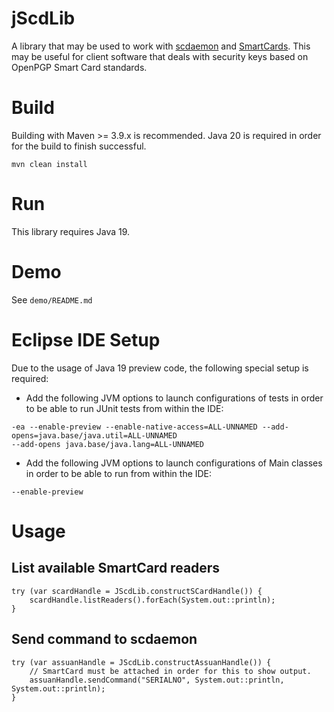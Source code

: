 # jScdLib
A library that may be used to work with [scdaemon](https://www.gnupg.org/documentation/manuals/gnupg/Invoking-SCDAEMON.html#Invoking-SCDAEMON) and [SmartCards](https://en.wikipedia.org/wiki/Smart_card). This may be useful for client software that deals with security keys based on OpenPGP Smart Card standards.

# Build
Building with Maven >= 3.9.x is recommended. Java 20 is required in order for the build to finish successful.   
  
`mvn clean install`

# Run
This library requires Java 19.

# Demo
See `demo/README.md`

# Eclipse IDE Setup
Due to the usage of Java 19 preview code, the following special setup is required:  
  
* Add the following JVM options to launch configurations of tests in order to be able to run JUnit tests from within the IDE:

```
-ea --enable-preview --enable-native-access=ALL-UNNAMED --add-opens=java.base/java.util=ALL-UNNAMED
--add-opens java.base/java.lang=ALL-UNNAMED
```
  
* Add the following JVM options to launch configurations of Main classes in order to be able to run from within the IDE:

```
--enable-preview
```

# Usage
## List available SmartCard readers
```
try (var scardHandle = JScdLib.constructSCardHandle()) {
    scardHandle.listReaders().forEach(System.out::println);
}
```

## Send command to scdaemon
```
try (var assuanHandle = JScdLib.constructAssuanHandle()) {
    // SmartCard must be attached in order for this to show output.
    assuanHandle.sendCommand("SERIALNO", System.out::println, System.out::println);
}
```